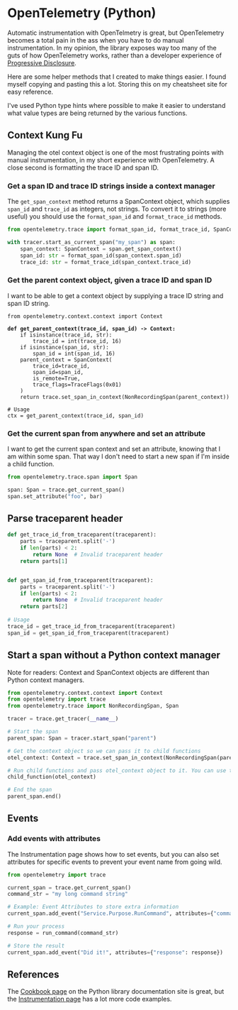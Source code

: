 # OpenTelemetry (Python)

Automatic instrumentation with OpenTelmetry is great, but OpenTelemetry becomes a total pain in the ass when you have to do manual instrumentation. In my opinion, the library exposes way too many of the guts of how OpenTelemetry works, rather than a developer experience of [Progressive Disclosure](https://www.uxpin.com/studio/blog/what-is-progressive-disclosure/).

Here are some helper methods that I created to make things easier. I found myself copying and pasting this a lot. Storing this on my cheatsheet site for easy reference.

I've used Python type hints where possible to make it easier to understand what value types are being returned by the various functions.

## Context Kung Fu

Managing the otel context object is one of the most frustrating points with manual instrumentation, in my short experience with OpenTelemetry. A close second is formatting the trace ID and span ID.&#x20;

### Get a span ID and trace ID strings inside a context manager

The `get_span_context` method returns a SpanContext object, which supplies `span_id` and `trace_id` as integers, not strings. To convert it to strings (more useful) you should use the `format_span_id` and `format_trace_id` methods.

```python
from opentelemetry.trace import format_span_id, format_trace_id, SpanContext

with tracer.start_as_current_span("my_span") as span:
    span_context: SpanContext = span.get_span_context()
    span_id: str = format_span_id(span_context.span_id)
    trace_id: str = format_trace_id(span_context.trace_id)

```

### Get the parent context object, given a trace ID and span ID

I want to be able to get a context object by supplying a trace ID string and span ID string.

<pre class="language-python"><code class="lang-python">from opentelemetry.context.context import Context

<strong>def get_parent_context(trace_id, span_id) -> Context:
</strong>    if isinstance(trace_id, str):
        trace_id = int(trace_id, 16)
    if isinstance(span_id, str):
        span_id = int(span_id, 16)
    parent_context = SpanContext(
        trace_id=trace_id,
        span_id=span_id,
        is_remote=True,
        trace_flags=TraceFlags(0x01)
    )
    return trace.set_span_in_context(NonRecordingSpan(parent_context))
    
# Usage
ctx = get_parent_context(trace_id, span_id)
</code></pre>

### Get the current span from anywhere and set an attribute

I want to get the current span context and set an attribute, knowing that I am within some span. That way I don't need to start a new span if I'm inside a child function.

```python
from opentelemetry.trace.span import Span

span: Span = trace.get_current_span()
span.set_attribute("foo", bar)
```

&#x20;

## Parse traceparent header

```python
def get_trace_id_from_traceparent(traceparent):
    parts = traceparent.split('-')
    if len(parts) < 2:
        return None  # Invalid traceparent header
    return parts[1]


def get_span_id_from_traceparent(traceparent):
    parts = traceparent.split('-')
    if len(parts) < 2:
        return None  # Invalid traceparent header
    return parts[2]
    
# Usage
trace_id = get_trace_id_from_traceparent(traceparent)
span_id = get_span_id_from_traceparent(traceparent)

```

## Start a span without a Python context manager

Note for readers: Context and SpanContext objects are different than Python context managers.

```python
from opentelemetry.context.context import Context
from opentelemetry import trace
from opentelemetry.trace import NonRecordingSpan, Span

tracer = trace.get_tracer(__name__)

# Start the span
parent_span: Span = tracer.start_span("parent")

# Get the context object so we can pass it to child functions
otel_context: Context = trace.set_span_in_context(NonRecordingSpan(parent_span.get_span_context()))

# Run child functions and pass otel_context object to it. You can use this for nested spans inside those functions.
child_function(otel_context)

# End the span
parent_span.end()
```

## Events

### Add events with attributes

The Instrumentation page shows how to set events, but you can also set attributes for specific events to prevent your event name from going wild.

```python
from opentelemetry import trace

current_span = trace.get_current_span()
command_str = "my long command string"

# Example: Event Attributes to store extra information
current_span.add_event("Service.Purpose.RunCommand", attributes={"command": command_str})

# Run your process
response = run_command(command_str)

# Store the result
current_span.add_event("Did it!", attributes={"response": response})
```

## References

The [Cookbook page](https://opentelemetry.io/docs/languages/python/cookbook/) on the Python library documentation site is great, but the [Instrumentation page](https://opentelemetry.io/docs/languages/python/instrumentation/) has a lot more code examples.
